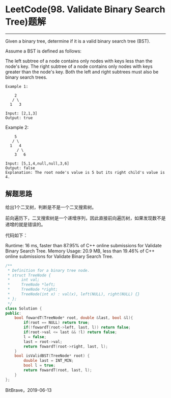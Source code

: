 # LeetCode(98. Validate Binary Search Tree)题解
------
Given a binary tree, determine if it is a valid binary search tree (BST).

Assume a BST is defined as follows:

The left subtree of a node contains only nodes with keys less than the node's key.
The right subtree of a node contains only nodes with keys greater than the node's key.
Both the left and right subtrees must also be binary search trees.
 

    Example 1:

        2
       / \
      1   3

    Input: [2,1,3]
    Output: true
Example 2:

        5
       / \
      1   4
         / \
        3   6

    Input: [5,1,4,null,null,3,6]
    Output: false
    Explanation: The root node's value is 5 but its right child's value is 4.

## 解题思路
给出1个二叉树，判断是不是一个二叉搜索树。

前向遍历下，二叉搜索树是一个递增序列，因此直接前向遍历树，如果发现数不是递增的就是错误的。

代码如下：

Runtime: 16 ms, faster than 87.95% of C++ online submissions for Validate Binary Search Tree.
Memory Usage: 20.9 MB, less than 19.46% of C++ online submissions for Validate Binary Search Tree.

```c++
/**
 * Definition for a binary tree node.
 * struct TreeNode {
 *     int val;
 *     TreeNode *left;
 *     TreeNode *right;
 *     TreeNode(int x) : val(x), left(NULL), right(NULL) {}
 * };
 */
class Solution {
public:
    bool fowardT(TreeNode* root, double &last, bool &l){
        if(root == NULL) return true;
        if(!fowardT(root->left, last, l)) return false;
        if(root->val <= last && !l) return false;
        l = false;
        last = root->val;
        return fowardT(root->right, last, l);
    }
    bool isValidBST(TreeNode* root) {
        double last = INT_MIN;
        bool l = true;
        return fowardT(root, last, l);
    }
};
```

BitBrave，2019-06-13